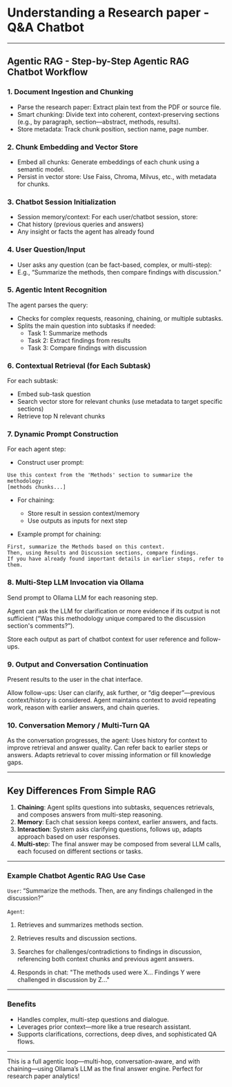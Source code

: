 # Understanding a Research paper - Q&A Chatbot
-------

## Agentic RAG - Step-by-Step Agentic RAG Chatbot Workflow

### 1. Document Ingestion and Chunking

- Parse the research paper: Extract plain text from the PDF or source file.
- Smart chunking: Divide text into coherent, context-preserving sections (e.g., by paragraph, section—abstract, methods, results).
- Store metadata: Track chunk position, section name, page number.

### 2. Chunk Embedding and Vector Store
- Embed all chunks: Generate embeddings of each chunk using a semantic model.
- Persist in vector store: Use Faiss, Chroma, Milvus, etc., with metadata for chunks.

### 3. Chatbot Session Initialization
- Session memory/context: For each user/chatbot session, store:
- Chat history (previous queries and answers)
- Any insight or facts the agent has already found

### 4. User Question/Input
- User asks any question (can be fact-based, complex, or multi-step):
- E.g., “Summarize the methods, then compare findings with discussion.”

### 5. Agentic Intent Recognition
The agent parses the query:
- Checks for complex requests, reasoning, chaining, or multiple subtasks.
- Splits the main question into subtasks if needed:
    - Task 1: Summarize methods
    - Task 2: Extract findings from results
    - Task 3: Compare findings with discussion

### 6. Contextual Retrieval (for Each Subtask)

For each subtask:
- Embed sub-task question
- Search vector store for relevant chunks (use metadata to target specific sections)
- Retrieve top N relevant chunks

### 7. Dynamic Prompt Construction
For each agent step:

- Construct user prompt:

```
Use this context from the 'Methods' section to summarize the methodology:
[methods chunks...]
```

- For chaining:
    - Store result in session context/memory
    - Use outputs as inputs for next step

- Example prompt for chaining:


```
First, summarize the Methods based on this context.
Then, using Results and Discussion sections, compare findings.
If you have already found important details in earlier steps, refer to them.
```

### 8. Multi-Step LLM Invocation via Ollama
Send prompt to Ollama LLM for each reasoning step.

Agent can ask the LLM for clarification or more evidence if its output is not sufficient (“Was this methodology unique compared to the discussion section's comments?”).

Store each output as part of chatbot context for user reference and follow-ups.

### 9. Output and Conversation Continuation

Present results to the user in the chat interface.

Allow follow-ups:
User can clarify, ask further, or “dig deeper”—previous context/history is considered.
Agent maintains context to avoid repeating work, reason with earlier answers, and chain queries.


### 10. Conversation Memory / Multi-Turn QA
As the conversation progresses, the agent:
Uses history for context to improve retrieval and answer quality.
Can refer back to earlier steps or answers.
Adapts retrieval to cover missing information or fill knowledge gaps.

-------

## Key Differences From Simple RAG
1. **Chaining**: Agent splits questions into subtasks, sequences retrievals, and composes answers from multi-step reasoning.
2. **Memory**: Each chat session keeps context, earlier answers, and facts.
3. **Interaction**: System asks clarifying questions, follows up, adapts approach based on user responses.
4. **Multi-ste**p: The final answer may be composed from several LLM calls, each focused on different sections or tasks.

-------

### Example Chatbot Agentic RAG Use Case

`User`: “Summarize the methods. Then, are any findings challenged in the discussion?”

`Agent`:

1. Retrieves and summarizes methods section.

2. Retrieves results and discussion sections.

3. Searches for challenges/contradictions to findings in discussion, referencing both context chunks and previous agent answers.

4. Responds in chat: "The methods used were X... Findings Y were challenged in discussion by Z..."

-------

### Benefits

- Handles complex, multi-step questions and dialogue.
- Leverages prior context—more like a true research assistant.
- Supports clarifications, corrections, deep dives, and sophisticated QA flows.

-------

This is a full agentic loop—multi-hop, conversation-aware, and with chaining—using Ollama’s LLM as the final answer engine. Perfect for research paper analytics!